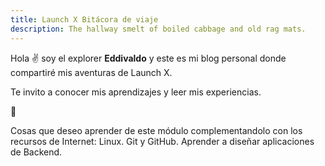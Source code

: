 ```yaml
---
title: Launch X Bitácora de viaje
description: The hallway smelt of boiled cabbage and old rag mats.
---
```


Hola ✌️  soy el explorer **Eddivaldo** y este es mi blog personal donde compartiré mis aventuras de Launch X.

Te invito a conocer mis aprendizajes y leer mis experiencias.

🚀

Cosas que deseo aprender de este módulo complementandolo con los recursos de Internet:
Linux.
Git y GitHub.
Aprender a diseñar aplicaciones de Backend.
